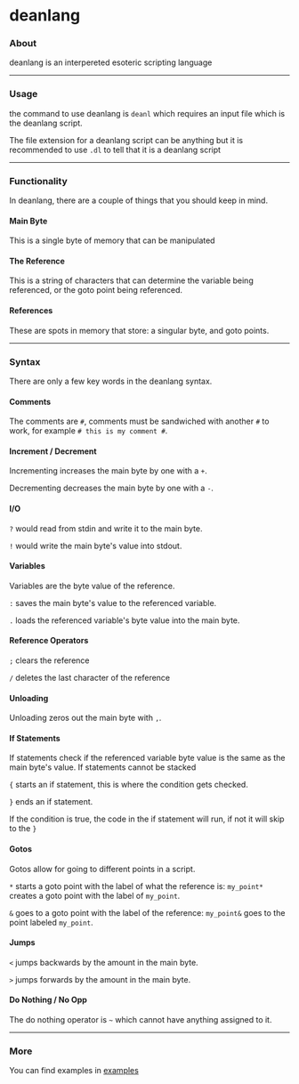 # deanlang

### About

deanlang is an interpereted esoteric scripting language

---

### Usage

the command to use deanlang is `deanl` which requires an input file which is the deanlang script.

The file extension for a deanlang script can be anything but it is recommended to use `.dl` to tell that it is a deanlang script

---

### Functionality

In deanlang, there are a couple of things that you should keep in mind.

#### Main Byte

This is a single byte of memory that can be manipulated

#### The Reference

This is a string of characters that can determine the variable being referenced, or the goto point being referenced.

#### References

These are spots in memory that store: a singular byte, and goto points.

---

### Syntax

There are only a few key words in the deanlang syntax.

#### Comments

The comments are `#`, comments must be sandwiched with another `#` to work, for example `# this is my comment #`.

#### Increment / Decrement

Incrementing increases the main byte by one with a `+`.

Decrementing decreases the main byte by one with a `-`.

#### I/O

`?` would read from stdin and write it to the main byte.

`!` would write the main byte's value into stdout.

#### Variables

Variables are the byte value of the reference.

`:` saves the main byte's value to the referenced variable.

`.` loads the referenced variable's byte value into the main byte.

#### Reference Operators

`;` clears the reference

`/` deletes the last character of the reference

#### Unloading

Unloading zeros out the main byte with `,`.

#### If Statements

If statements check if the referenced variable byte value is the same as the main byte's value. If statements cannot be stacked

`{` starts an if statement, this is where the condition gets checked.

`}` ends an if statement.

If the condition is true, the code in the if statement will run, if not it will skip to the `}`
#### Gotos

Gotos allow for going to different points in a script.

`*` starts a goto point with the label of what the reference is: `my_point*` creates a goto point with the label of `my_point`.

`&` goes to a goto point with the label of the reference: `my_point&` goes to the point labeled `my_point`.

#### Jumps

`<` jumps backwards by the amount in the main byte.

`>` jumps forwards by the amount in the main byte.

#### Do Nothing / No Opp

The do nothing operator is `~` which cannot have anything assigned to it.

---

### More

You can find examples in [examples](examples/)